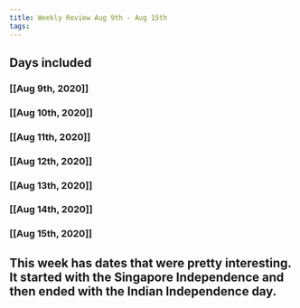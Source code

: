 ```yaml
---
title: Weekly Review Aug 9th - Aug 15th
tags:
---
```


## Days included
### [[Aug 9th, 2020]]
### [[Aug 10th, 2020]]
### [[Aug 11th, 2020]]
### [[Aug 12th, 2020]]
### [[Aug 13th, 2020]]
### [[Aug 14th, 2020]]
### [[Aug 15th, 2020]]
## This week has dates that were pretty interesting. It started with the Singapore Independence and then ended with the Indian Independence day.
##
